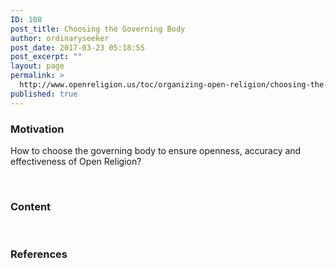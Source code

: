 ```yaml
---
ID: 108
post_title: Choosing the Governing Body
author: ordinaryseeker
post_date: 2017-03-23 05:18:55
post_excerpt: ""
layout: page
permalink: >
  http://www.openreligion.us/toc/organizing-open-religion/choosing-the-governing-body/
published: true
---
```

<h3>Motivation</h3>
How to choose the governing body to ensure openness, accuracy and effectiveness of Open Religion?

&nbsp;
<h3>Content</h3>
&nbsp;
<h3>References</h3>